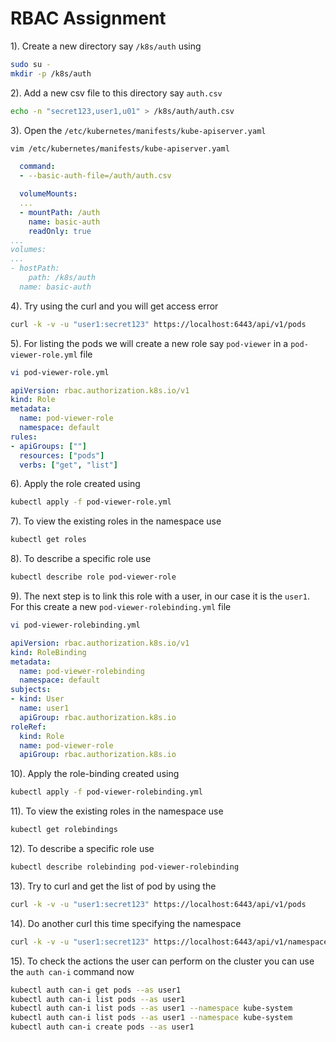 # RBAC Assignment

1). Create a new directory say `/k8s/auth` using

```bash
sudo su -
mkdir -p /k8s/auth
```

2). Add a new csv file to this directory say `auth.csv`

```bash
echo -n "secret123,user1,u01" > /k8s/auth/auth.csv
```

3). Open the `/etc/kubernetes/manifests/kube-apiserver.yaml`

```bash
vim /etc/kubernetes/manifests/kube-apiserver.yaml
```

```yml
  command:
  - --basic-auth-file=/auth/auth.csv

  volumeMounts:
  ...
  - mountPath: /auth
    name: basic-auth
    readOnly: true
...
volumes:
...
- hostPath:
    path: /k8s/auth
  name: basic-auth

```

4). Try using the curl and you will get access error

```bash
curl -k -v -u "user1:secret123" https://localhost:6443/api/v1/pods
```

5). For listing the pods we will create a new role say `pod-viewer` in a `pod-viewer-role.yml` file

```bash
vi pod-viewer-role.yml
```

```yml
apiVersion: rbac.authorization.k8s.io/v1
kind: Role
metadata:
  name: pod-viewer-role
  namespace: default
rules:
- apiGroups: [""]
  resources: ["pods"]
  verbs: ["get", "list"]
```

6). Apply the role created using

```bash
kubectl apply -f pod-viewer-role.yml
```

7). To view the existing roles in the namespace use

```bash
kubectl get roles
```

8). To describe a specific role use

```bash
kubectl describe role pod-viewer-role
```

9). The next step is to link this role with a user, in our case it is the `user1`. For this create a new `pod-viewer-rolebinding.yml` file

```bash
vi pod-viewer-rolebinding.yml
```

```yml
apiVersion: rbac.authorization.k8s.io/v1
kind: RoleBinding
metadata:
  name: pod-viewer-rolebinding
  namespace: default
subjects:
- kind: User
  name: user1
  apiGroup: rbac.authorization.k8s.io
roleRef:
  kind: Role
  name: pod-viewer-role
  apiGroup: rbac.authorization.k8s.io
```

10). Apply the role-binding created using

```bash
kubectl apply -f pod-viewer-rolebinding.yml
```

11). To view the existing roles in the namespace use

```bash
kubectl get rolebindings
```

12). To describe a specific role use

```bash
kubectl describe rolebinding pod-viewer-rolebinding
```

13). Try to curl and get the list of pod by using the

```bash
curl -k -v -u "user1:secret123" https://localhost:6443/api/v1/pods
```

14). Do another curl this time specifying the namespace

```bash
curl -k -v -u "user1:secret123" https://localhost:6443/api/v1/namespaces/default/pods
```

15). To check the actions the user can perform on the cluster you can use the `auth can-i` command now

```bash
kubectl auth can-i get pods --as user1
kubectl auth can-i list pods --as user1
kubectl auth can-i list pods --as user1 --namespace kube-system
kubectl auth can-i list pods --as user1 --namespace kube-system
kubectl auth can-i create pods --as user1
```
